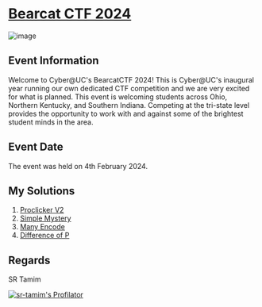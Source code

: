 # [Bearcat CTF 2024](https://bearcatctf.io)
![image](https://github.com/sr-tamim/bearcatCTF-writeup/assets/86656406/6838578d-6e73-48a1-874b-fff2fb8fac1e)

## Event Information
Welcome to Cyber@UC's BearcatCTF 2024! This is Cyber@UC's inaugural year running our own dedicated CTF competition and we are very excited for what is planned. This event is welcoming students across Ohio, Northern Kentucky, and Southern Indiana. Competing at the tri-state level provides the opportunity to work with and against some of the brightest student minds in the area.

## Event Date
The event was held on 4th February 2024.

## My Solutions
1. [Proclicker V2](Proclicker_V2.md)
2. [Simple Mystery](Simple_Mystery.md)
3. [Many Encode](Many_Encode.md)
4. [Difference of P](Difference_of_P.md)

## Regards
SR Tamim

[![sr-tamim's Profilator](https://profilator.deno.dev/sr-tamim?v=1.0.0.alpha.4)](https://github.com/sr-tamim)
